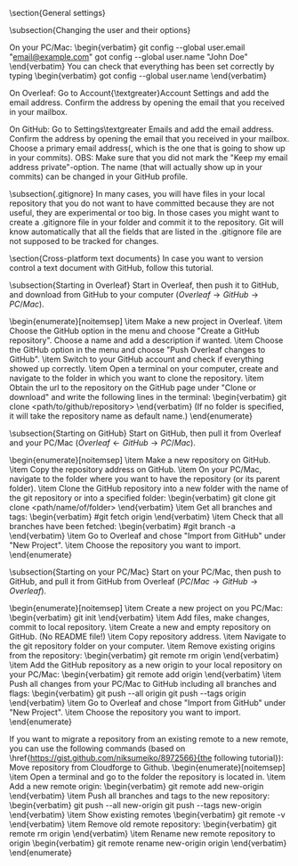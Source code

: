\section{General settings}

\subsection{Changing the user and their options}

On your PC/Mac:
\begin{verbatim}
git config --global user.email "email@example.com"
got config --global user.name "John Doe"
\end{verbatim}
You can check that everything has been set correctly by typing
\begin{verbatim}
got config --global user.name
\end{verbatim}

On Overleaf:
Go to Account{\textgreater}Account Settings and add the email address. Confirm the address by opening the email that you received in your mailbox.

On GitHub:
Go to Settings\textgreater  Emails and add the email address. Confirm the address by opening the email that you received in your mailbox. Choose a primary email address(, which is the one that is going to show up in your commits). OBS: Make sure that you did not mark the "Keep my email address private"-option. The name (that will actually show up in your commits) can be changed in your GitHub profile.

\subsection{.gitignore}
In many cases, you will have files in your local repository that you do not want to have committed because they are not useful, they are experimental or too big. In those cases you might want to create a .gitignore file in your folder and commit it to the repository. Git will know automatically that all the fields that are listed in the .gitignore file are not supposed to be tracked for changes.

\section{Cross-platform text documents}
In case you want to version control a text document with GitHub, follow this tutorial.

\subsection{Starting in Overleaf}
Start in Overleaf, then push it to GitHub, and download from GitHub to your computer
($Overleaf \rightarrow GitHub \rightarrow PC/Mac$).

\begin{enumerate}[noitemsep]
    \item Make a new project in Overleaf.
    \item Choose the GitHub option in the menu and choose "Create a GitHub repository". Choose a name and add a description if wanted.
    \item Choose the GitHub option in the menu and choose "Push Overleaf changes to GitHub".
    \item Switch to your GitHub account and check if everything showed up correctly.
    \item Open a terminal on your computer, create and navigate to the folder in which you want to clone the repository.
    \item Obtain the url to the repository on the GitHub page under "Clone or download" and write the following lines in the terminal: 
    \begin{verbatim}
git clone <path/to/github/repository> <folder>
    \end{verbatim}
    (If no folder is specified, it will take the repository name as default name.)
\end{enumerate}

\subsection{Starting on GitHub}
Start on GitHub, then pull it from Overleaf and your PC/Mac
($Overleaf \leftarrow GitHub \rightarrow PC/Mac$).

\begin{enumerate}[noitemsep]
    \item Make a new repository on GitHub.
    \item Copy the repository address on GitHub.
    \item On your PC/Mac, navigate to the folder where you want to have the repository (or its parent folder).
    \item Clone the GitHub repository into a new folder with the name of the git repository or into a specified folder:
    \begin{verbatim}
git clone <url-to-repository>
git clone <url-to-repository> <path/name/of/folder>
    \end{verbatim}
    \item Get all branches and tags:
    \begin{verbatim}
#git fetch origin
    \end{verbatim}
    \item Check that all branches have been fetched:
    \begin{verbatim}
#git branch -a
    \end{verbatim}
    \item Go to Overleaf and chose "Import from GitHub" under "New Project".
    \item Choose the repository you want to import.
\end{enumerate}

\subsection{Starting on your PC/Mac}
Start on your PC/Mac, then push to GitHub, and pull it from GitHub from Overleaf
($PC/Mac \rightarrow GitHub \rightarrow Overleaf$).

\begin{enumerate}[noitemsep]
    \item Create a new project on you PC/Mac:
    \begin{verbatim}
git init
    \end{verbatim}
    \item Add files, make changes, commit to local repository.
    \item Create a new and empty repository on GitHub. (No README file!)
    \item Copy repository address.
    \item Navigate to the git repository folder on your computer. 
    \item Remove existing origins from the repository:
    \begin{verbatim}
git remote rm origin
    \end{verbatim}
    \item Add the GitHub repository as a new origin to your local repository on your PC/Mac:
    \begin{verbatim}
git remote add origin <url-to-repository>
    \end{verbatim}
    \item Push all changes from your PC/Mac to GitHub including all branches and flags:
    \begin{verbatim}
git push --all origin
git push --tags origin
    \end{verbatim}
    \item Go to Overleaf and chose "Import from GitHub" under "New Project".
    \item Choose the repository you want to import.
\end{enumerate}

If you want to migrate a repository from an existing remote to a new remote, you can use the following commands (based on \href{https://gist.github.com/niksumeiko/8972566}{the following tutorial}):
Move repository from Cloudforge to Github.
\begin{enumerate}[noitemsep]
    \item Open a terminal and go to the folder the repository is located in.
    \item Add a new remote origin:
    \begin{verbatim}
git remote add new-origin <path-to-new-repository>
    \end{verbatim}
    \item Push all branches and tags to the new repository:
    \begin{verbatim}
git push --all new-origin
git push --tags new-origin
    \end{verbatim}
    \item Show existing remotes
    \begin{verbatim}
git remote -v
    \end{verbatim}
    \item Remove old remote repository:
    \begin{verbatim}
git remote rm origin
    \end{verbatim} 
    \item Rename new remote repository to origin
    \begin{verbatim}
git remote rename new-origin origin
    \end{verbatim}
\end{enumerate}
